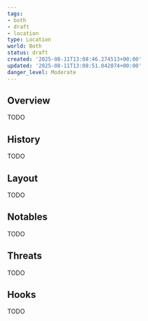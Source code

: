 ```yaml
---
tags:
- both
- draft
- location
type: Location
world: Both
status: draft
created: '2025-08-11T13:08:46.274513+00:00'
updated: '2025-08-11T13:08:51.042074+00:00'
danger_level: Moderate
---
```



## Overview

TODO
## History

TODO
## Layout

TODO
## Notables

TODO
## Threats

TODO
## Hooks

TODO
